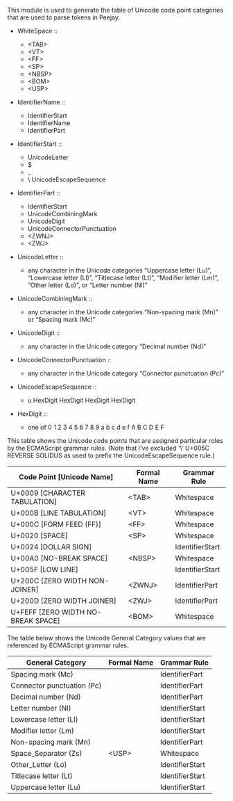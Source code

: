This module is used to generate the table of Unicode code point categories
that are used to parse tokens in Peejay.

*   WhiteSpace ::
    *   \<TAB>
    *   \<VT>
    *   \<FF>
    *   \<SP>
    *   \<NBSP>
    *   \<BOM>
    *   \<USP>

*   IdentifierName ::
    *   IdentifierStart
    *   IdentifierName
    *   IdentifierPart

*   IdentifierStart ::
    *   UnicodeLetter
    *   $
    *   \_
    *   \ UnicodeEscapeSequence

*   IdentifierPart ::
    *   IdentifierStart
    *   UnicodeCombiningMark
    *   UnicodeDigit
    *   UnicodeConnectorPunctuation
    *   \<ZWNJ>
    *   \<ZWJ>

*   UnicodeLetter ::
    *   any character in the Unicode categories “Uppercase letter (Lu)”, “Lowercase letter (Ll)”, “Titlecase letter (Lt)”, “Modifier letter (Lm)”, “Other letter (Lo)”, or “Letter number (Nl)”

*   UnicodeCombiningMark ::
    *   any character in the Unicode categories “Non-spacing mark (Mn)” or “Spacing mark (Mc)”

*   UnicodeDigit ::
    *   any character in the Unicode category “Decimal number (Nd)”

*   UnicodeConnectorPunctuation ::
    *   any character in the Unicode category “Connector punctuation (Pc)”

*   UnicodeEscapeSequence ::
    *   u HexDigit HexDigit HexDigit HexDigit

*   HexDigit ::
    *   one of 0 1 2 3 4 5 6 7 8 9 a b c d e f A B C D E F

This table shows the Unicode code points that are assigned particular roles by the ECMAScript grammar rules. (Note that I've excluded '\\' U+005C REVERSE SOLIDUS as used to prefix the UnicodeEscapeSequence rule.)

Code Point \[Unicode Name]          | Formal Name | Grammar Rule
----------------------------------- | ----------- | ---------------
U+0009 \[CHARACTER TABULATION]      | \<TAB>      | Whitespace
U+000B \[LINE TABULATION]           | \<VT>       | Whitespace
U+000C \[FORM FEED (FF)]            | \<FF>       | Whitespace
U+0020 \[SPACE]                     | \<SP>       | Whitespace
U+0024 \[DOLLAR SIGN]               |             | IdentifierStart
U+00A0 \[NO-BREAK SPACE]            | \<NBSP>     | Whitespace
U+005F \[LOW LINE]                  |             | IdentifierStart
U+200C \[ZERO WIDTH NON-JOINER]     | \<ZWNJ>     | IdentifierPart
U+200D \[ZERO WIDTH JOINER]         | \<ZWJ>      | IdentifierPart
U+FEFF \[ZERO WIDTH NO-BREAK SPACE] | \<BOM>      | Whitespace

The table below shows the Unicode General Category values that are referenced by ECMAScript grammar rules.

General Category               | Formal Name | Grammar Rule
------------------------------ | ----------- | ---------------
Spacing mark (Mc)              |             | IdentifierPart
Connector punctuation (Pc)     |             | IdentifierPart
Decimal number (Nd)            |             | IdentifierPart
Letter number (Nl)             |             | IdentifierStart
Lowercase letter (Ll)          |             | IdentifierStart
Modifier letter (Lm)           |             | IdentifierStart
Non-spacing mark (Mn)          |             | IdentifierPart
Space\_Separator (Zs)          | \<USP>      | Whitespace
Other\_Letter (Lo)             |             | IdentifierStart
Titlecase letter (Lt)          |             | IdentifierStart
Uppercase letter (Lu)          |             | IdentifierStart
